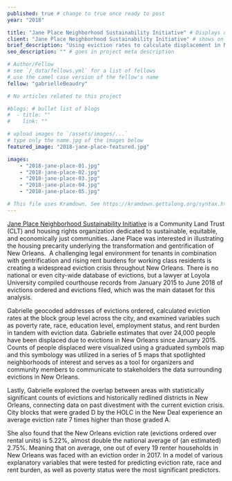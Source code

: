 ```yaml
---
published: true # change to true once ready to post
year: "2018"

title: "Jane Place Neighborhood Sustainability Initiative" # Displays on the project post page
client: "Jane Place Neighborhood Sustainability Initiative" # shows on the project card
brief_description: "Using eviction rates to calculate displacement in New Orleans" # shows on the project card
seo_description: "" # goes in project meta description

# Author/Fellow
# see `/_data/fellows.yml` for a list of fellows
# use the camel case version of the fellow's name
fellow: "gabrielleBeaudry"

# No articles related to this project

#blogs: # bullet list of blogs
#  - title: ""
#    link: ""

# upload images to `/assets/images/...`
# type only the name.jpg of the images below
featured_image: "2018-jane-place-featured.jpg"

images:
    - "2018-jane-place-01.jpg"
    - "2018-jane-place-02.jpg"
    - "2018-jane-place-03.jpg"
    - "2018-jane-place-04.jpg"
    - "2018-jane-place-05.jpg"

# This file uses Kramdown. See https://kramdown.gettalong.org/syntax.html for syntax
---
```

[Jane Place Neighborhood Sustainability Initiative](http://jpnsi.org/) is a Community Land Trust (CLT) and housing rights organization dedicated to sustainable, equitable, and economically just communities. Jane Place was interested in illustrating the housing precarity underlying the transformation and gentrification of New Orleans.  A challenging legal environment for tenants in combination with gentrification and rising rent burdens for working class residents is creating a widespread eviction crisis throughout New Orleans. There is no national or even city-wide database of evictions, but a lawyer at Loyola University compiled courthouse records from January 2015 to June 2018 of evictions ordered and evictions filed, which was the main dataset for this analysis.

Gabrielle geocoded addresses of evictions ordered, calculated eviction rates at the block group level across the city, and examined variables such as poverty rate, race, education level, employment status, and rent burden in tandem with eviction data. Gabrielle estimates that over 24,000 people have been displaced due to evictions in New Orleans since January 2015. Counts of people displaced were visualized using a graduated symbols map and this symbology was utilized in a series of 5 maps that spotlighted neighborhoods of interest and serves as a tool for organizers and community members to communicate to stakeholders the data surrounding evictions in New Orleans.

Lastly, Gabrielle explored the overlap between areas with statistically significant counts of evictions and historically redlined districts in New Orleans, connecting data on past divestment with the current eviction crisis. City blocks that were graded D by the HOLC in the New Deal experience an average eviction rate 7 times higher than those graded A.

She also found that the New Orleans eviction rate (evictions ordered over rental units) is 5.22%, almost double the national average of (an estimated) 2.75%. Meaning that on average, one out of every 19 renter households in New Orleans was faced with an eviction order in 2017. In a model of various explanatory variables that were tested for predicting eviction rate, race and rent burden, as well as poverty status were the most significant predictors.
